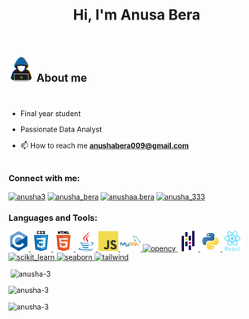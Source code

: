 <h1 align="center">Hi, I'm Anusa Bera</h1>
<!-- <h3 align="center">Hello Developers</h3> -->


<br>	


## <picture><img src = "https://github.com/0xAbdulKhalid/0xAbdulKhalid/raw/main/assets/mdImages/about_me.gif" width = 50px></picture> **About me**



<br>

- Final year student

- Passionate Data Analyst

- 📫 How to reach me **anushabera009@gmail.com**
<br><br>
<h3 align="left">Connect with me:</h3>
<p align="left">
<a href="https://linkedin.com/in/anusha3" target="_blank"><img align="center" src="https://user-images.githubusercontent.com/62725955/220275585-bf60c95b-1c63-4ecc-bcd0-513b5bef4c5a.svg" alt="anusha3" height="30" width="40" /></a>
<a href="https://twitter.com/anusha_bera" target="blank"><img align="center" src="https://raw.githubusercontent.com/rahuldkjain/github-profile-readme-generator/master/src/images/icons/Social/twitter.svg" alt="anusha_bera" height="30" width="40" /></a>
<a href="https://instagram.com/anushaa.bera" target="blank"><img align="center" src="https://raw.githubusercontent.com/rahuldkjain/github-profile-readme-generator/master/src/images/icons/Social/instagram.svg" alt="anushaa.bera"  height="30" width="40" /></a>
<a href="https://leetcode.com/anusha_333/" target="_blank"><img align="center" src="https://user-images.githubusercontent.com/62725955/220276240-d0f1c8f7-ead6-43a8-8756-5d9258dfa0ed.svg" alt="anusha_333" height="30" width="40" /></a>
  
</p>

<h3 align="left">Languages and Tools:</h3>
<p align="left"> <a href="https://www.cprogramming.com/" target="_blank" rel="noreferrer"> <img src="https://raw.githubusercontent.com/devicons/devicon/master/icons/c/c-original.svg" alt="c" width="40" height="40"/> </a> <a href="https://www.w3schools.com/css/" target="_blank" rel="noreferrer"> <img src="https://raw.githubusercontent.com/devicons/devicon/master/icons/css3/css3-original-wordmark.svg" alt="css3" width="40" height="40"/> </a> <a href="https://www.w3.org/html/" target="_blank" rel="noreferrer"> <img src="https://raw.githubusercontent.com/devicons/devicon/master/icons/html5/html5-original-wordmark.svg" alt="html5" width="40" height="40"/> </a> <a href="https://www.java.com" target="_blank" rel="noreferrer"> <img src="https://raw.githubusercontent.com/devicons/devicon/master/icons/java/java-original.svg" alt="java" width="40" height="40"/> </a> <a href="https://developer.mozilla.org/en-US/docs/Web/JavaScript" target="_blank" rel="noreferrer"> <img src="https://raw.githubusercontent.com/devicons/devicon/master/icons/javascript/javascript-original.svg" alt="javascript" width="40" height="40"/> </a> <a href="https://www.mysql.com/" target="_blank" rel="noreferrer"> <img src="https://raw.githubusercontent.com/devicons/devicon/master/icons/mysql/mysql-original-wordmark.svg" alt="mysql" width="40" height="40"/> </a> <a href="https://opencv.org/" target="_blank" rel="noreferrer"> <img src="https://www.vectorlogo.zone/logos/opencv/opencv-icon.svg" alt="opencv" width="40" height="40"/> </a> <a href="https://pandas.pydata.org/" target="_blank" rel="noreferrer"> <img src="https://raw.githubusercontent.com/devicons/devicon/2ae2a900d2f041da66e950e4d48052658d850630/icons/pandas/pandas-original.svg" alt="pandas" width="40" height="40"/> </a> <a href="https://www.python.org" target="_blank" rel="noreferrer"> <img src="https://raw.githubusercontent.com/devicons/devicon/master/icons/python/python-original.svg" alt="python" width="40" height="40"/> </a> <a href="https://reactjs.org/" target="_blank" rel="noreferrer"> <img src="https://raw.githubusercontent.com/devicons/devicon/master/icons/react/react-original-wordmark.svg" alt="react" width="40" height="40"/> </a> <a href="https://scikit-learn.org/" target="_blank" rel="noreferrer"> <img src="https://upload.wikimedia.org/wikipedia/commons/0/05/Scikit_learn_logo_small.svg" alt="scikit_learn" width="40" height="40"/> </a> <a href="https://seaborn.pydata.org/" target="_blank" rel="noreferrer"> <img src="https://seaborn.pydata.org/_images/logo-mark-lightbg.svg" alt="seaborn" width="40" height="40"/> </a> <a href="https://tailwindcss.com/" target="_blank" rel="noreferrer"> <img src="https://www.vectorlogo.zone/logos/tailwindcss/tailwindcss-icon.svg" alt="tailwind" width="40" height="40"/> </a> </p>

 <p>&nbsp;<img align="center" src="https://github-readme-stats.vercel.app/api?username=anusha-3&show_icons=true&hide=contribs,prs&cache_seconds=86400&theme=react" alt="anusha-3" /></p>

<p><img align="center" src="https://github-readme-streak-stats.herokuapp.com/?user=anusha-3&theme=react" alt="anusha-3" /></p>

<p><img align="center" src="https://github-readme-stats.vercel.app/api/top-langs?username=anusha-3&repo=github-readme-stats&cache_seconds=86400&theme=react" alt="anusha-3" /></p>
